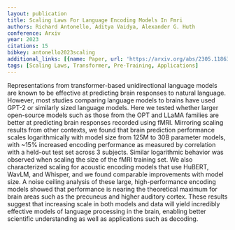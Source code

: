 ```yaml
---
layout: publication
title: Scaling Laws For Language Encoding Models In Fmri
authors: Richard Antonello, Aditya Vaidya, Alexander G. Huth
conference: Arxiv
year: 2023
citations: 15
bibkey: antonello2023scaling
additional_links: [{name: Paper, url: 'https://arxiv.org/abs/2305.11863'}]
tags: [Scaling Laws, Transformer, Pre-Training, Applications]
---
```

Representations from transformer-based unidirectional language models are
known to be effective at predicting brain responses to natural language.
However, most studies comparing language models to brains have used GPT-2 or
similarly sized language models. Here we tested whether larger open-source
models such as those from the OPT and LLaMA families are better at predicting
brain responses recorded using fMRI. Mirroring scaling results from other
contexts, we found that brain prediction performance scales logarithmically
with model size from 125M to 30B parameter models, with ~15% increased encoding
performance as measured by correlation with a held-out test set across 3
subjects. Similar logarithmic behavior was observed when scaling the size of
the fMRI training set. We also characterized scaling for acoustic encoding
models that use HuBERT, WavLM, and Whisper, and we found comparable
improvements with model size. A noise ceiling analysis of these large,
high-performance encoding models showed that performance is nearing the
theoretical maximum for brain areas such as the precuneus and higher auditory
cortex. These results suggest that increasing scale in both models and data
will yield incredibly effective models of language processing in the brain,
enabling better scientific understanding as well as applications such as
decoding.